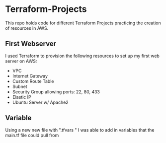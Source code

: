 # Terraform-Projects

This repo holds code for different Terraform Projects practicing the creation of resources in AWS. 

## First Webserver

I used Terraform to provision the following resources to set up my first web server on AWS:
  - VPC
  - Internet Gateway
  - Custom Route Table
  - Subnet
  - Security Group allowing ports: 22, 80, 433
  - Elastic IP
  - Ubuntu Server w/ Apache2

## Variable

Using a new new file with ".tfvars " I was able to add in variables that the main.tf file could pull from 
